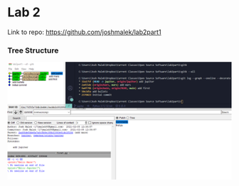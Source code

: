 # Lab 2

Link to repo: https://github.com/joshmalek/lab2part1

### Tree Structure
![tree](treess.PNG)